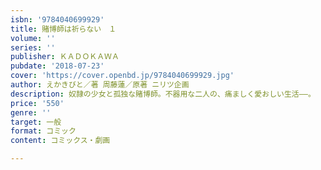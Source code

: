 ```yaml
---
isbn: '9784040699929'
title: 賭博師は祈らない　１
volume: ''
series: ''
publisher: ＫＡＤＯＫＡＷＡ
pubdate: '2018-07-23'
cover: 'https://cover.openbd.jp/9784040699929.jpg'
author: えかきびと／著 周藤蓮／原著 ニリツ企画
description: 奴隷の少女と孤独な賭博師。不器用な二人の、痛ましく愛おしい生活――。
price: '550'
genre: ''
target: 一般
format: コミック
content: コミックス・劇画

---
```

